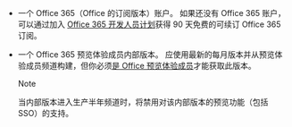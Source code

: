 * 一个 Office 365（Office 的订阅版本）账户。 如果还没有 Office 365 账户，可以通过加入 [Office 365 开发人员计划](https://developer.microsoft.com/office/dev-program)获得 90 天免费的可续订 Office 365 订阅。 

* 一个 Office 365 预览体验成员内部版本。 应使用最新的每月版本并从预览体验成员频道构建，但你必须[是 Office 预览体验成员](https://insider.office.com)才能获取此版本。 

    > [!NOTE]
    > 当内部版本进入生产半年频道时，将禁用对该内部版本的预览功能（包括 SSO）的支持。
